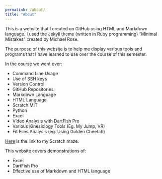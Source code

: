 ```yaml
---
permalink: /about/
title: "About"
---
```


<p>This is a website that I created on GitHub using HTML and Markdown language. I used the Jekyll theme (written in Ruby programming) “Minimal Mistakes” created by Michael Rose.</p>

<p>The purpose of this website is to help me display various tools and programs that I have learned to use over the course of this semester.</p>

<p>In the course we went over:</p>
<ul>
  <li>Command Line Usage</li>
  <li>Use of SSH keys</li>
  <li>Version Control</li>
  <li>GitHub Repositories</li>
  <li>Markdown Language</li>
  <li>HTML Language</li>
  <li>Scratch MIT</li>
  <li>Python</li>
  <li>Excel</li>
  <li>Video Analysis with DartFish Pro</li>
  <li>Various Kinesiology Tools (Eg. My Jump, VR)</li>
  <li>Fit Files Analysis (eg. Using Golden Cheetah)</li>
</ul>
  
[Here](https://scratch.mit.edu/projects/801553989/) is the link to my Scratch maze.

<p>This website covers demonstrations of:</p>
<ul>
  <li>Excel</li>
  <li>DartFish Pro</li>
  <li>Effective use of Markdown and HTML language</li>
</ul>
